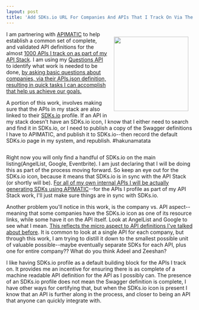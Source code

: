 ```yaml
---
layout: post
title: 'Add SDKs.io URL For Companies And APIs That I Track On Via The API Stack'
---
```

<p><a href="https://sdks.io/"><img style="padding: 15px;" src="https://s3.amazonaws.com/kinlane-productions/api-evangelist/sdks-io/sdks-io-logo.jpeg" alt="" width="200" align="right" /></a></p>
<p>I am partnering with <a href="https://apimatic.io/">APIMATIC</a> to help establish a common set of complete, and validated API definitions for the almost <a href="http://theapistack.com/companies.html">1000 APIs I track on as part of my API Stack</a>. I am using my <a href="https://kin-lane.github.io/question/">Questions API</a> to identify what work is needed to be done, <a href="http://apievangelist.com/2015/06/15/my-minimum-viable-definition-for-a-complete-swagger-api-definition/">by asking basic questions about companies, via their APIs.json definition, resulting in quick tasks I can accomplish that help us achieve our goals.</a></p>
<p>A portion of this work, involves making sure that the APIs in my stack are also linked to their <a href="https://sdks.io/">SDKs.io</a> profile. If an API in my stack doesn't have an SDKs.io icon, I know that I either need to search and find it in SDKs.io, or I need to publish a copy of the Swagger definitions I have to APIMATIC, and publish it to SDKs.io--then record the default SDKs.io page in my system, and republish. #hakunamatata</p>
<p><img style="display: block; margin-left: auto; margin-right: auto;" src="https://s3.amazonaws.com/kinlane-productions/api-evangelist/sdks-io/sdks-sio-api-stack-icon.png" alt="" align="middle" /></p>
<p>Right now you will only find a handful of SDKs.io on the main listing(AngelList, Google, Eventbrite). I am just declaring that I will be doing this as part of the process moving forward. So keep an eye out for the SDKs.io icon, because it means that SDKs.io is in sync with the API Stack (or shortly will be). <a href="https://kin-lane.github.io/master/index.html">For all of my own internal APIs I will be actually generating SDKs using APIMATIC</a>--for the APIs I profile as part of my API Stack work, I'll just make sure things are in sync with SDKs.io.</p>
<p>Another problem you'll notice in this work, is the company vs. API aspect--meaning that some companies have the SDKs.io icon as one of its resource links, while some have it on the API itself. Look at AngelList and Google to see what I mean. <a href="http://apievangelist.com/2015/06/13/you-gotta-keep-em-separated-breaking-down-apis-into-smaller-swagger-files/">This reflects the micro aspect to API definitions I've talked about before</a>. It is common to look at a single API for each company, but through this work, I am trying to distill it down to the smallest possible unit of valuable possible--maybe eventually separate SDKs for each API, plus one for entire company?? What do you think Adeel and Zeeshan?</p>
<p>I like having SDKs.io profile as a default building block for the APIs I track on. It provides me an incentive for ensuring there is as complete of a machine readable API definition for the API as I possibly can. The presence of an SDKs.io profile does not mean the Swagger definition is complete, I have other ways for certifying that, but when the SDKs.io icon is present I know that an API is further along in the process, and closer to being an API that anyone can quickly integrate with.</p>